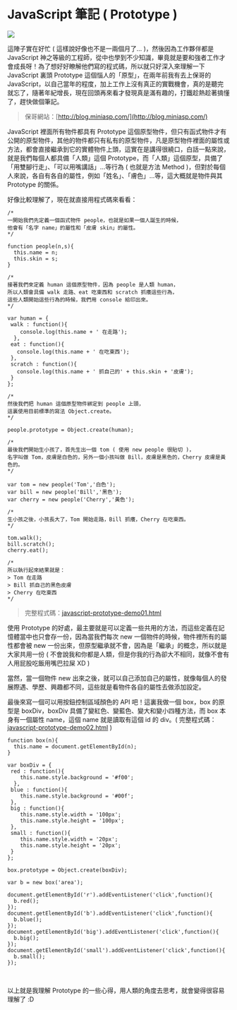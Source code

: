 # JavaScript 筆記 ( Prototype )  

![](/img/articles/201603/javascript-prototype.jpg#preview-img)

這陣子實在好忙 ( 這樣說好像也不是一兩個月了... )，然後因為工作夥伴都是 JavaScript 神之等級的工程師，從中也學到不少知識，畢竟就是要和強者工作才會成長呀！為了想好好瞭解他們寫的程式碼，所以就只好深入來理解一下 JavaScript 裏頭 Prototype 這個惱人的「原型」，在兩年前我有去上保哥的 JavaScript，以自己當年的程度，加上工作上沒有真正的實戰機會，真的是聽完就忘了，隨著年紀增長，現在回頭再來看才發現真是滿有趣的，打鐵趁熱趁著搞懂了，趕快做個筆記。

> 保哥網站：[http://blog.miniasp.com/](http://blog.miniasp.com/)

JavaScript 裡面所有物件都具有 Prototype 這個原型物件，但只有函式物件才有公開的原型物件，其他的物件都只有私有的原型物件，凡是原型物件裡面的屬性或方法，都會直接繼承到它的實體物件上頭，這實在是講得很繞口，白話一點來說，就是我們每個人都具備「人類」這個 Prototype，而「人類」這個原型，具備了「用雙腳行走」、「可以用嘴講話」...等行為 ( 也就是方法 Method )，但對於每個人來說，各自有各自的屬性，例如「姓名」、「膚色」...等，這大概就是物件與其 Prototype 的關係。

好像比較理解了，現在就直接用程式碼來看看：

	/* 
	一開始我們先定義一個函式物件 people，也就是如果一個人誕生的時候，
	他會有「名字 name」的屬性和「皮膚 skin」的屬性。
	*/

	function people(n,s){
	  this.name = n;
	  this.skin = s;
	}
	
	/* 
	接著我們來定義 human 這個原型物件，因為 people 是人類 human，
	所以人類會具備 walk 走路、eat 吃東西和 scratch 抓癢這些行為，
	這些人類開始這些行為的時候，我們用 console 給印出來。
	*/

	var human = {
	 walk : function(){
	    console.log(this.name + ' 在走路');
	  },
	 eat : function(){
	   console.log(this.name + ' 在吃東西');
	 },
	 scratch : function(){
	   console.log(this.name + ' 抓自己的' + this.skin + '皮膚');
	 }
	};

	/* 
	然後我們把 human 這個原型物件綁定到 people 上頭，
	這裏使用目前標準的寫法 Object.create。
	*/

	people.prototype = Object.create(human);

	/*
	最後我們開始生小孩了，首先生出一個 tom ( 使用 new people 很貼切 )，
	名字叫做 Tom，皮膚是白色的，另外一個小孩叫做 Bill，皮膚是黑色的，Cherry 皮膚是黃色的。
	*/

	var tom = new people('Tom','白色');
	var bill = new people('Bill','黑色');
	var cherry = new people('Cherry','黃色');

	/*
	生小孩之後，小孩長大了，Tom 開始走路，Bill 抓癢，Cherry 在吃東西。
	*/

	tom.walk();
	bill.scratch();
	cherry.eat();

	/*
	所以執行起來結果就是：
	> Tom 在走路
	> Bill 抓自己的黑色皮膚
	> Cherry 在吃東西
	*/


> 完整程式碼：[javascript-prototype-demo01.html](/demo/201603/javascript-prototype-demo01.html)

使用 Prototype 的好處，最主要就是可以定義一些共用的方法，而這些定義在記憶體當中也只會存一份，因為當我們每次 new 一個物件的時候，物件裡所有的屬性都會被 new 一份出來，但原型繼承就不會，因為是「繼承」的概念，所以就是大家共用一份 ( 不會說我和你都是人類，但是你我的行為卻大不相同，就像不會有人用屁股吃飯用嘴巴拉屎 XD )

當然，當一個物件 new 出來之後，就可以自己添加自己的屬性，就像每個人的發展際遇、學歷、興趣都不同，這些就是看物件各自的屬性去做添加設定。

最後來寫一個可以用按鈕控制區域顏色的 API 吧！這裏我做一個 box，box 的原型是 boxDiv，boxDiv 具備了變紅色、變藍色、變大和變小四種方法，而 box 本身有一個屬性 name，這個 name 就是讀取有這個 id 的 div。( 
完整程式碼：[javascript-prototype-demo02.html](/demo/201603/javascript-prototype-demo02.html) )

	function box(n){
	  this.name = document.getElementById(n);
	}

	var boxDiv = {
	 red : function(){
	    this.name.style.background = '#f00';
	  },
	 blue : function(){
	    this.name.style.background = '#00f';
	 },
	 big : function(){
	    this.name.style.width = '100px';
	    this.name.style.height = '100px';
	 },
	 small : function(){
	    this.name.style.width = '20px';
	    this.name.style.height = '20px';
	 }
	};

	box.prototype = Object.create(boxDiv);

	var b = new box('area');

	document.getElementById('r').addEventListener('click',function(){
	  b.red();
	});
	document.getElementById('b').addEventListener('click',function(){
	  b.blue();
	});
	document.getElementById('big').addEventListener('click',function(){
	  b.big();
	});
	document.getElementById('small').addEventListener('click',function(){
	  b.small();
	});

<br/>

以上就是我理解 Prototype 的一些心得，用人類的角度去思考，就會變得很容易理解了 :D

<br/>





